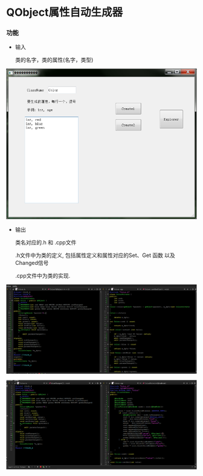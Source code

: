 # QObject属性自动生成器


### 功能
* 输入

	类的名字，类的属性(名字，类型)

![img1](img1.png)

* 输出

	类名对应的.h 和 .cpp文件

	.h文件中为类的定义, 包括属性定义和属性对应的Set、Get 函数 以及Changed信号

	.cpp文件中为类的实现.


![img2](img2.png)



![img3](img3.png)

